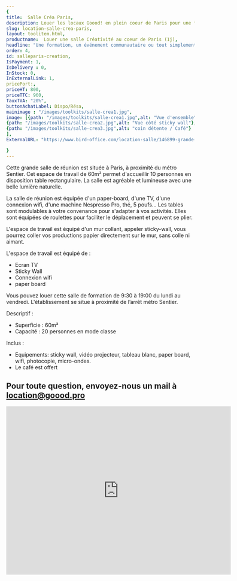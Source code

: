 ```yaml
---
{
title:  Salle Créa Paris,
description: Louer les locaux Goood! en plein coeur de Paris pour une formation, être créatif, un événement communautaire ou tout simplement besoin de sortir du cadre,
slug: location-salle-crea-paris,
layout: toolitem.html,
productname:  Louer une salle Créativité au coeur de Paris (1j),
headline: "Une formation, un événement communautaire ou tout simplement besoin de sortir du cadre, nos locaux Goood Sud peuvent vous accueillir en plein coeur de Paris dans un quartier sympa et un cadre créatif",
order: 4,
id: salleparis-creation,
IsPayment: 1,
IsDelivery : 0,
InStock: 0,
InExternalLink: 1,
pricePort:, 
priceHT: 800,
priceTTC: 960,
TauxTVA: "20%",
buttonAchatLabel: Dispo/Résa, 
mainimage : "/images/toolkits/salle-crea1.jpg",
image: [{path: "/images/toolkits/salle-crea1.jpg",alt: "Vue d'ensemble"},
{path: "/images/toolkits/salle-crea2.jpg",alt: "Vue côté sticky wall"},
{path: "/images/toolkits/salle-crea3.jpg",alt: "coin détente / Café"}
],
ExternalURL: "https://www.bird-office.com/location-salle/146899-grande-salle-de-reunion-a-paris-metro-sentier-salle-lumineuse",

}
---
```

Cette grande salle de réunion est située à Paris, à proximité du métro Sentier. Cet espace de travail de 60m² permet d'accueillir 10 personnes en disposition table rectangulaire. La salle est agréable et lumineuse avec une belle lumière naturelle.

La salle de réunion est équipée d'un paper-board, d'une TV, d'une connexion wifi, d'une machine Nespresso Pro, thé, 5 poufs... Les tables sont modulables à votre convenance pour s'adapter à vos activités. Elles sont équipées de roulettes pour faciliter le déplacement et peuvent se plier.

L'espace de travail est équipé d'un mur collant, appeler sticky-wall, vous pourrez coller vos productions papier directement sur le mur, sans colle ni aimant.


L'espace de travail est équipé de : 
- Ecran TV
- Sticky Wall
- Connexion wifi
- paper board 

Vous pouvez louer cette salle de formation de 9:30 à 19:00 du lundi au vendredi. L'établissement se situe à proximité de l’arrêt métro Sentier.

Descriptif :
* Superficie : 60m²
* Capacité : 20 personnes en mode classe 


Inclus :
* Equipements: sticky wall, vidéo projecteur, tableau blanc, paper board, wifi, photocopie, micro-ondes.
* Le café est offert
 
## Pour toute question, envoyez-nous un mail à <location@goood.pro> ##

<iframe src="https://www.google.com/maps/embed?pb=!1m18!1m12!1m3!1d780.2906730954908!2d2.3440982590794874!3d48.86632334615242!2m3!1f0!2f0!3f0!3m2!1i1024!2i768!4f13.1!3m3!1m2!1s0x47e66e1952e2add5%3A0xe85272493d3c80f9!2sGoood*21!5e0!3m2!1sfr!2sfr!4v1527862350187" width="600" height="450" frameborder="0" style="border:0" allowfullscreen></iframe>
